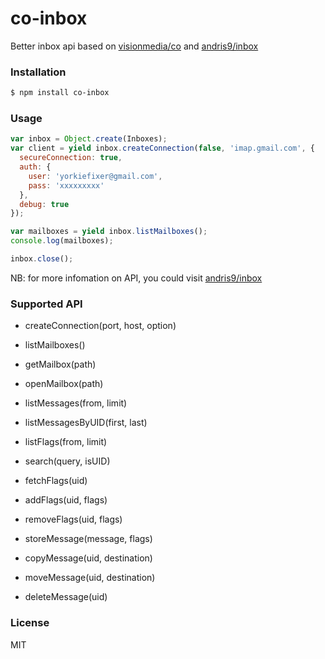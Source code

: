 
co-inbox
================
Better inbox api based on [visionmedia/co](https://github.com/visionmedia/co) and [andris9/inbox](https://github.com/andris9/inbox)

### Installation
```sh
$ npm install co-inbox
```

### Usage
```js
var inbox = Object.create(Inboxes);
var client = yield inbox.createConnection(false, 'imap.gmail.com', {
  secureConnection: true,
  auth: {
    user: 'yorkiefixer@gmail.com',
    pass: 'xxxxxxxxx'
  },
  debug: true
});

var mailboxes = yield inbox.listMailboxes();
console.log(mailboxes);

inbox.close();
```
NB: for more infomation on API, you could visit [andris9/inbox](https://github.com/andris9/inbox)

### Supported API

* createConnection(port, host, option)

* listMailboxes()

* getMailbox(path)

* openMailbox(path)

* listMessages(from, limit)

* listMessagesByUID(first, last)

* listFlags(from, limit)

* search(query, isUID)

* fetchFlags(uid)

* addFlags(uid, flags)

* removeFlags(uid, flags)

* storeMessage(message, flags)

* copyMessage(uid, destination)

* moveMessage(uid, destination)

* deleteMessage(uid)

### License
MIT